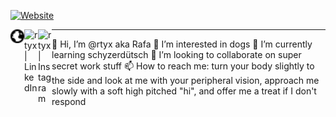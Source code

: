 [![Website](https://img.shields.io/website?label=rtyx.com&style=for-the-badge&url=https%3A%2F%2Fcodestackr.com)](https://www.rtyx.es/)

[<img align="left" alt="rtyx.com" width="22px" src="https://raw.githubusercontent.com/iconic/open-iconic/master/svg/globe.svg" />][website]
[<img align="left" alt="rtyx | LinkedIn" width="22px" src="https://cdn.jsdelivr.net/npm/simple-icons@v3/icons/linkedin.svg" />][linkedin]
[<img align="left" alt="rtyx | Instagram" width="22px" src="https://cdn.jsdelivr.net/npm/simple-icons@v3/icons/instagram.svg" />][instagram]

---

👋 Hi, I’m @rtyx aka Rafa
👀 I’m interested in dogs
🌱 I’m currently learning schyzerdütsch
💞️ I’m looking to collaborate on super secret work stuff
📫 How to reach me: turn your body slightly to the side and look at me with your peripheral vision, approach me slowly with a soft high pitched "hi", and offer me a treat if I don't respond

[website]: https://www.rtyx.es/
[instagram]: https://www.instagram.com/rty_x/
[linkedin]: https://www.linkedin.com/in/rafaeltoledano/
